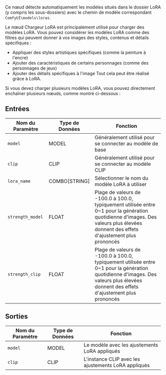 Ce nœud détecte automatiquement les modèles situés dans le dossier LoRA (y compris les sous-dossiers) avec le chemin de modèle correspondant `ComfyUI\models\loras`.

Le nœud Chargeur LoRA est principalement utilisé pour charger des modèles LoRA. Vous pouvez considérer les modèles LoRA comme des filtres qui peuvent donner à vos images des styles, contenus et détails spécifiques :

- Appliquer des styles artistiques spécifiques (comme la peinture à l'encre)
- Ajouter des caractéristiques de certains personnages (comme des personnages de jeux)
- Ajouter des détails spécifiques à l'image
Tout cela peut être réalisé grâce à LoRA.

Si vous devez charger plusieurs modèles LoRA, vous pouvez directement enchaîner plusieurs nœuds, comme montré ci-dessous :

## Entrées

| Nom du Paramètre | Type de Données | Fonction |
| --- | --- | --- |
| `model` | MODEL | Généralement utilisé pour se connecter au modèle de base |
| `clip` | CLIP | Généralement utilisé pour se connecter au modèle CLIP |
| `lora_name` | COMBO[STRING] | Sélectionner le nom du modèle LoRA à utiliser |
| `strength_model` | FLOAT | Plage de valeurs de -100.0 à 100.0, typiquement utilisée entre 0~1 pour la génération quotidienne d'images. Des valeurs plus élevées donnent des effets d'ajustement plus prononcés |
| `strength_clip` | FLOAT | Plage de valeurs de -100.0 à 100.0, typiquement utilisée entre 0~1 pour la génération quotidienne d'images. Des valeurs plus élevées donnent des effets d'ajustement plus prononcés |

## Sorties

| Nom du Paramètre | Type de Données | Fonction |
| --- | --- | --- |
| `model` | MODEL | Le modèle avec les ajustements LoRA appliqués |
| `clip` | CLIP | L'instance CLIP avec les ajustements LoRA appliqués |
